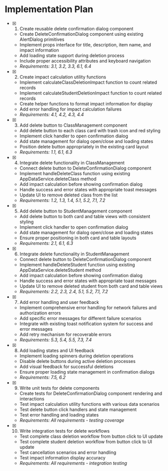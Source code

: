 # Implementation Plan

- [x] 1. Create reusable delete confirmation dialog component
  - Create DeleteConfirmationDialog component using existing AlertDialog primitives
  - Implement props interface for title, description, item name, and impact information
  - Add loading state support during deletion process
  - Include proper accessibility attributes and keyboard navigation
  - _Requirements: 3.1, 3.2, 3.3, 6.1, 6.4_

- [x] 2. Create impact calculation utility functions
  - Implement calculateClassDeletionImpact function to count related records
  - Implement calculateStudentDeletionImpact function to count related records
  - Create helper functions to format impact information for display
  - Add error handling for impact calculation failures
  - _Requirements: 4.1, 4.2, 4.3, 4.4_

- [x] 3. Add delete button to ClassManagement component
  - Add delete button to each class card with trash icon and red styling
  - Implement click handler to open confirmation dialog
  - Add state management for dialog open/close and loading states
  - Position delete button appropriately in the existing card layout
  - _Requirements: 1.1, 6.1, 6.3_

- [x] 4. Integrate delete functionality in ClassManagement
  - Connect delete button to DeleteConfirmationDialog component
  - Implement handleDeleteClass function using existing AppDataService.deleteClass method
  - Add impact calculation before showing confirmation dialog
  - Handle success and error states with appropriate toast messages
  - Update UI to remove deleted class from the list
  - _Requirements: 1.2, 1.3, 1.4, 5.1, 5.2, 7.1, 7.2_

- [x] 5. Add delete button to StudentManagement component
  - Add delete button to both card and table views with consistent styling
  - Implement click handler to open confirmation dialog
  - Add state management for dialog open/close and loading states
  - Ensure proper positioning in both card and table layouts
  - _Requirements: 2.1, 6.1, 6.3_

- [x] 6. Integrate delete functionality in StudentManagement
  - Connect delete button to DeleteConfirmationDialog component
  - Implement handleDeleteStudent function using existing AppDataService.deleteStudent method
  - Add impact calculation before showing confirmation dialog
  - Handle success and error states with appropriate toast messages
  - Update UI to remove deleted student from both card and table views
  - _Requirements: 2.2, 2.3, 2.4, 5.1, 5.2, 7.1, 7.2_

- [x] 7. Add error handling and user feedback
  - Implement comprehensive error handling for network failures and authorization errors
  - Add specific error messages for different failure scenarios
  - Integrate with existing toast notification system for success and error messages
  - Add retry mechanism for recoverable errors
  - _Requirements: 5.3, 5.4, 5.5, 7.3, 7.4_

- [x] 8. Add loading states and UI feedback
  - Implement loading spinners during deletion operations
  - Disable delete buttons during active deletion processes
  - Add visual feedback for successful deletions
  - Ensure proper loading state management in confirmation dialogs
  - _Requirements: 7.5, 6.2_

- [x] 9. Write unit tests for delete components
  - Create tests for DeleteConfirmationDialog component rendering and interactions
  - Test impact calculation utility functions with various data scenarios
  - Test delete button click handlers and state management
  - Test error handling and loading states
  - _Requirements: All requirements - testing coverage_

- [x] 10. Write integration tests for delete workflows
  - Test complete class deletion workflow from button click to UI update
  - Test complete student deletion workflow from button click to UI update
  - Test cancellation scenarios and error handling
  - Test impact information display accuracy
  - _Requirements: All requirements - integration testing_